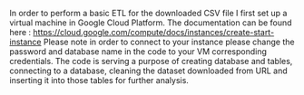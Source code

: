 In order to perform a basic ETL for the downloaded CSV file I first set up a virtual machine in Google Cloud Platform. 
The documentation can be found here : https://cloud.google.com/compute/docs/instances/create-start-instance
Please note in order to connect to your instance please change the password and database name in the code to your VM corresponding credentials. 
The code is serving a purpose of creating database and tables, connecting to a database, cleaning the dataset downloaded from URL and inserting it into those tables for further analysis. 
